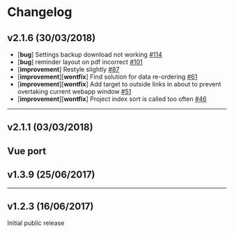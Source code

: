 # Changelog

## v2.1.6 (30/03/2018)
- [**bug**] Settings backup download not working [#114](https://github.com/Sjeiti/project-invoice/issues/114)
- [**bug**] reminder layout on pdf incorrect [#101](https://github.com/Sjeiti/project-invoice/issues/101)
- [**improvement**] Restyle slightly [#87](https://github.com/Sjeiti/project-invoice/issues/87)
- [**improvement**][**wontfix**] Find solution for data re-ordering [#61](https://github.com/Sjeiti/project-invoice/issues/61)
- [**improvement**][**wontfix**] Add target to outside links in about to prevent overtaking current webapp window [#51](https://github.com/Sjeiti/project-invoice/issues/51)
- [**improvement**][**wontfix**] Project index sort is called too often [#46](https://github.com/Sjeiti/project-invoice/issues/46)

---

## v2.1.1 (03/03/2018)
Vue port
---

## v1.3.9 (25/06/2017)

---

## v1.2.3 (16/06/2017)
Initial public release